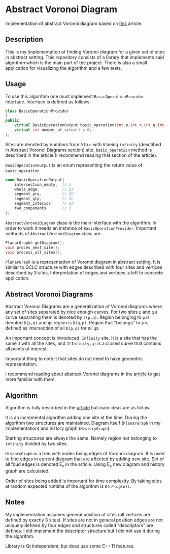 # Abstract Voronoi Diagram
Implementation of abstract Voronoi diagram based on [this](http://www.sciencedirect.com/science/article/pii/0925772193900333?np=y) article.

## Description
This is my Implementation of finding Voronoi diagram for a given set of sites in abstract setting.
This repository consists of a library that implements said algorithm which is the main part of the project. There is also a small application for visualizing the algorithm and a few tests.

## Usage
To use this algorithm one must implement `BasicOperationProvider` Interface. Interface is defined as follows:
```C++
class BasicOperationProvider
{
public:
    virtual BasicOperationOutput basic_operation(int p,int r,int q,int t,int s) = 0;
    virtual int number_of_sites() = 0;
};

```
Sites are denoted by numbers from `0` to `n` with `0` being `infinity` (desctibed in Abstract Voronoi Diagrams section) site.
`basic_operation` method is described in the article (I recommend reading that section of the article).

`BasicOperationOutput` is an enum representing the return value of `basic_operation`.
```C++
enum BasicOperationOutput{
    intersection_empty,  // 1
    whole_edge,          // 2a
    segment_prq,         // 2b
    segment_qtp,         // 2c
    segment_interior,    // 2d
    two_components       // 3
};
```
`AbstractVoronoiDiagram` class is the main interface with the algorithm. In order to work it needs an instance of `BasicOperationProvider`. Important methods of `AbstractVoronoiDiagram` class are:
```C++
PlanarGraph& getDiagram();
void proces_next_site();
void process_all_sites();
```

`PlanarGraph` is a representation of Voronoi diagram in abstract setting. It is similar to GCLC structure with edges described with four sites and vertices described by 3 sites. Interpretation of edges and vertices is left to concrete application.

## Abstract Voronoi Diagrams
Abstract Voronoi Diagrams are a generalization of Voronoi diagrams where any set of sites separated by nice enough curves. For two sites `p` and `q` a curve separating them is denoted by `J(p,q)`. Region belonging to `p` is denoted `D(p,q)` and `q`s region is `D(q,p)`. Region that "belongs" to `p` is defined as intersection of all `D(p,q)` for all `q`s.

An important concept is introduced. `Infinity` site. It is a site that has the same `J` with all the sites, and `J(Infinity,q)` is a closed curve that contains all points of interest.

Important thing to note it that sites do not need to have geometric representation.

I recommend reading about abstract Voronoi diagrams in the [article](http://www.sciencedirect.com/science/article/pii/0925772193900333?np=y) to get more familiar with them.

## Algorithm
Algorithm is fully described in the [article](http://www.sciencedirect.com/science/article/pii/0925772193900333?np=y) but main ideas are as follow.

It is an incremental algorithm adding one site at the time. During the algorithm two structures are maintained. Diagram itself (`PlanarGraph` in my Implementation) and history graph (`HistoryGraph`).

Starting structures are always the same. Namely region not belonging to `infinity` divided by two sites.

`HistoryGraph` is a tree with nodes being edges of Voronoi diagram. It is used to find edges in current diagram that are affected by adding new site. Set of all foud edges is denoted E<sub>s</sub> in the article. Using E<sub>s</sub> new diagram and history graph are calculated.

Order of sites being added is important for time complexity. By taking sites at random expected runtime of the algorithm is `O(n*log(n))`.

## Notes
My implementation assumes general position of sites (all vertices are defined by exactly 3 sites). If sites are not in general position edges are not uniquely defined by four edges and structures called "descriptors" are defines. I did implement the descriptor structure but I did not use it during the algorithm.

Library is Qt independent, but does use some C++11 features.
